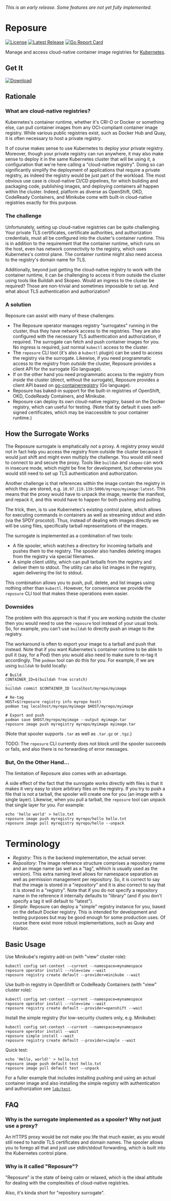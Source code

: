 *This is an early release. Some features are not yet fully implemented.*

Reposure
========

[![License](https://img.shields.io/badge/License-Apache%202.0-blue.svg)](https://opensource.org/licenses/Apache-2.0)
[![Latest Release](https://img.shields.io/github/release/tliron/reposure.svg)](https://github.com/tliron/reposure/releases/latest)
[![Go Report Card](https://goreportcard.com/badge/github.com/tliron/reposure)](https://goreportcard.com/report/github.com/tliron/reposure)

Manage and access cloud-native container image registries for [Kubernetes](https://kubernetes.io/).


Get It
------

[![Download](assets/media/download.png "Download")](https://github.com/tliron/reposure/releases)


Rationale
---------

### What are cloud-native registries?

Kubernetes's container runtime, whether it's CRI-O or Docker or something else, can pull container
images from any OCI-compliant container image registry. While various public registries exist, such
as Docker Hub and Quay, it is often necessary to host a private registry.

It of course makes sense to use Kubernetes to deploy your private registry. Moreover, though your
private registry can run anywhere, it may also make sense to deploy it in the same Kubernetes
cluster that will be using it, a configuration that we're here calling a "cloud-native registry".
Doing so can significantly simplify the deployment of applications that require a private registry,
as indeed the registry would be just part of the workload. The most obvious use case is cloud-native
CI/CD pipelines, for which building and packaging code, publishing images, and deploying containers
all happen within the cluster. Indeed, platform as diverse as OpenShift, OKD, CodeReady Containers,
and Minikube come with built-in cloud-native registries exactly for this purpose.

### The challenge

Unfortunately, setting up cloud-native registries can be quite challenging. Your private TLS
certificates, certificate authorities, and authorization credentials, must all be configured into
the cluster's container runtime. This is in addition to the requirement that the container runtime,
which runs on the host, even has network connectivity to the registry, which uses Kubernetes's
control plane. The container runtime might also need access to the registry's domain name for TLS.

Additionally, beyond just getting the cloud-native registry to work with the container runtime, it
can be challenging to access it from outside the cluster using tools like Buildah and Skopeo. Would
an ingress to the cluster be required? Those are non-trivial and sometimes impossible to set up. And
what about TLS authentication and authorization?

### A solution

Reposure can assist with many of these challenges:

* The Reposure operator manages registry "surrogates" running in the cluster, thus they have network
  access to the registries. They are also configured with the necessary TLS authentication and
  authorization, if required. The surrogate can fetch and push container images for you. No ingress
  is required, just normal `kubectl` access to the cluster.
* The `reposure` CLI tool (it's also a `kubectl` plugin) can be used to access the registry via the
  surrogate. Likewise, if you need programmatic access to the registry from *outside* the cluster,
  Reposure provides a client API for the surrogate (Go language).
* If on the other hand you need programmatic access to the registry from *inside* the cluster
  (direct, without the surrogate), Reposure provides a client API based on
  [go-containerregistry](https://github.com/google/go-containerregistry) (Go language).
* Reposure has baked-in support for the built-in registries of OpenShift, OKD, CodeReady Containers,
  and Minikube.
* Reposure can deploy its own cloud-native registry, based on the Docker registry, which can useful
  for testing. (Note that by default it uses self-signed certificates, which may be inaccessible
  to your container runtime.)


How the Surrogate Works
-----------------------

The Reposure surrogate is emphatically *not* a proxy. A registry proxy would not in fact help you
access the registry from outside the cluster because it would just shift and might even multiply the
challenge. You would still need to connect to and secure the proxy. Tools like `buildah` and `skopeo`
can work in insecure mode, which might be fine for development, but otherwise you would still need
to set up TLS authentication and authorization.

Another challenge is that references within the image contain the registry in which they are stored,
e.g. `10.97.119.139:5000/myrepo/myimage:latest`. This means that the proxy would have to unpack the image,
rewrite the manifest, and repack it, and this would have to happen for both pushing and pulling.

The trick, then, is to use Kubernetes's existing control plane, which allows for executing commands
in containers as well as streaming stdout and stdin (via the SPDY procotol). Thus, instead of
dealing with images directly we will be using files, specifically tarball representations of the
images.

The surrogate is implemented as a combination of two tools:

* A file spooler, which watches a directory for incoming tarballs and pushes them to the registry.
  The spooler also handles deleting images from the registry via special filenames.
* A simple client utility, which can pull tarballs from the registry and deliver them to stdout.
  The utility can also list images in the registry, again delivering the list to stdout.

This combination allows you to push, pull, delete, and list images using nothing other than
`kubectl`. However, for convenience we provide the `reposure` CLI tool that makes these operations
even easier.

### Downsides

The problem with this approach is that if you are working outside the cluster then you would need to
use the `reposure` tool instead of your usual tools. So, for example, you can't use `buildah` to
directly push an image to the registry.

The workaround is often to export your image to a tarball and push that instead. Note that if you
want Kubernetes's container runtime to be able to pull it (say, for a Pod) then you would also need
to make sure to re-tag it accordingly. The `podman` tool can do this for you. For example, if we are
using `buildah` to build locally:

    # Build
    CONTAINER_ID=$(buildah from scratch)
    ...
    buildah commit $CONTAINER_ID localhost/myrepo/myimage
    
    # Re-tag
    HOST=$(reposure registry info myrepo host)
    podman tag localhost/myrepo/myimage $HOST/myrepo/myimage

    # Export and push
    podman save $HOST/myrepo/myimage --output myimage.tar
    reposure image push myregistry myrepo/myimage myimage.tar

(Note that spooler supports `.tar` as well as `.tar.gz` or `.tgz`.)

TODO: The `reposure` CLI currently does not block until the spooler succeeds or fails, and also there
is no forwarding of error messages.

### But, On the Other Hand...

The limitation of Reposure also comes with an advantage.

A side effect of the fact that the surrogate works directly with files is that it makes it very
easy to store arbitrary files on the registry. If you try to push a file that is not a tarball,
the spooler will create one for you (an image with a single layer). Likewise, when you pull a
tarball, the `reposure` tool can unpack that single layer for you. For example:

    echo 'hello world' > hello.txt
    reposure image push myregistry myrepo/hello hello.txt
    reposure image pull myregistry myrepo/hello --unpack


Terminology
===========

* *Registry*: This is the backend implementation, the actual server.
* *Repository*: The image reference structure comprises a repository name and an image name (as well
  as a "tag", whhich is usually used as the version). This extra naming level allows for namespace
  separation as well as permission management per repository. So, it is correct to say that the
  image is stored in a "repository" and it is also correct to say that it is stored in a "registry".
  Note that if you do not specify a repository name in the reference it internally defaults to
  "library" (and if you don't specify a tag it will default to "latest").
* *Simple*: Reposure can deploy a "simple" registry instance for you, based on the default Docker
  registry. This is intended for development and testing purposes but may be good enough for some
  production uses. Of course there exist more robust implementations, such as Quay and Harbor.


Basic Usage
-----------

Use Minikube's registry add-on (with "view" cluster role):

    kubectl config set-context --current --namespace=mynamespace
    reposure operator install --role=view --wait
    reposure registry create default --provider=minikube --wait

Use built-in registry in OpenShift or CodeReady Containers (with "view" cluster role):

    kubectl config set-context --current --namespace=mynamespace
    reposure operator install --role=view --wait
    reposure registry create default --provider=openshift --wait

Install the simple registry (for low-security clusters only, e.g. Minikube):

    kubectl config set-context --current --namespace=mynamespace
    reposure operator install --wait
    reposure simple install --wait
    reposure registry create default --provider=simple --wait

Quick test:

    echo 'Hello, world!' > hello.txt
    reposure image push default test hello.txt
    reposure image pull default test --unpack

For a fuller example that includes installing pushing and using an actual container image and also
installing the simple registry with authentication and authorization see [`lab/test`](lab/test).


FAQ
---

### Why is the surrogate implemented as a spooler? Why not just use a proxy?

An HTTPS proxy would be not make you life that much easier, as you would still need to handle TLS
certificates and domain names. The spooler allows you to forego all that and just use stdin/stdout
forwarding, which is built into the Kubernetes control plane.

### Why is it called "Reposure"?

"Reposure" is the state of being calm or relaxed, which is the ideal attitude for dealing with the
complexities of cloud-native registries.

Also, it's kinda short for "repository surrogate".
